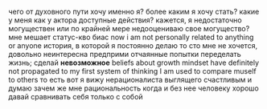 чего от духовного пути хочу именно я? более каким я хочу стать?
какие у меня как у актора доступные действия? кажется, я недостаточно могуществен или по крайней мере недооцениваю свое могущество?
мне мешает статус-кво биас
now i am not personally related to anything or anyone
история, в которой я постоянно делаю то сто мне не хочется, довольно неинтересна
предприми отчаянные попытки переделать жизнь; сделай __невозможное__
beliefs about growth mindset have definitely not propagated to my first system of thinking
I am used to compare muself to others
	то есть вот я вижу нерационалиста выглящего счастливым и думаю зачем же мне рациональность когда и без нее человеку хорошо
	давай сравнивать себя только с собой